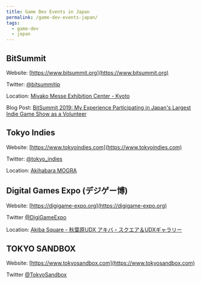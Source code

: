 ```yaml
---
title: Game Dev Events in Japan
permalink: /game-dev-events-japan/
tags: 
  - game-dev
  - japan
---
```

## BitSummit
Website: [https://www.bitsummit.org](https://www.bitsummit.org)

Twitter: [@bitsummitjp](https://twitter.com/bitsummitjp)

Location: [Miyako Messe Exhibition Center - Kyoto](https://www.miyakomesse.jp/access/)

Blog Post: [BitSummit 2019: My Experience Participating in Japan's Largest Indie Game Show as a Volunteer](https://alessandrocuzzocrea.com/bitsummit-2019/)

## Tokyo Indies

Website: [https://www.tokyoindies.com](https://www.tokyoindies.com)

Twitter: [@tokyo_indies](https://twitter.com/tokyo_indies)

Location: [Akihabara MOGRA](https://club-mogra.jp/access/)

## Digital Games Expo (デジゲー博)

Website: [https://digigame-expo.org](https://digigame-expo.org)

Twitter [@DigiGameExpo](https://twitter.com/DigiGameExpo)

Location: [Akiba Square - 秋葉原UDX アキバ・スクエア＆UDXギャラリー](https://udx-akibaspace.jp/akibasquare/)


## TOKYO SANDBOX

Website: [https://www.tokyosandbox.com](https://www.tokyosandbox.com)

Twitter [@TokyoSandbox](https://twitter.com/TokyoSandbox)
